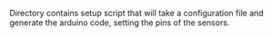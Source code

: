 

Directory contains setup script that will take a configuration file and generate the arduino code, setting the pins of the sensors.

